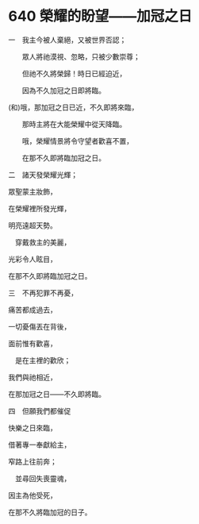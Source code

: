 # 640 榮耀的盼望——加冠之日

一　我主今被人棄絕，又被世界否認；

　　眾人將祂漠視、忽略，只被少數崇尊；

　　但祂不久將榮歸！時日已經迫近，

　　因為不久加冠之日即將臨。

(和)哦，那加冠之日已近，不久即將來臨，

　　那時主將在大能榮耀中從天降臨。

　　哦，榮耀情景將令守望者歡喜不置，

　　在那不久即將臨加冠之日。

二　諸天發榮耀光輝；

眾聖蒙主妝飾，

在榮耀裡所發光輝，

明亮遠超天勢。

　穿戴救主的美麗，

光彩令人眩目，

在那不久即將臨加冠之日。

三　不再犯罪不再憂，

痛苦都成過去，

一切憂傷丟在背後，

面前惟有歡喜，

　是在主裡的歡欣；

我們與祂相近，

在那加冠之日——不久即將臨。

四　但願我們都催促

快樂之日來臨，

借著專一奉獻給主，

窄路上往前奔；

　並尋回失喪靈魂，

因主為他受死，

在那不久將臨加冠的日子。

